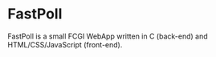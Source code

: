 # FastPoll

FastPoll is a small FCGI WebApp written in C (back-end) and 
HTML/CSS/JavaScript (front-end).
